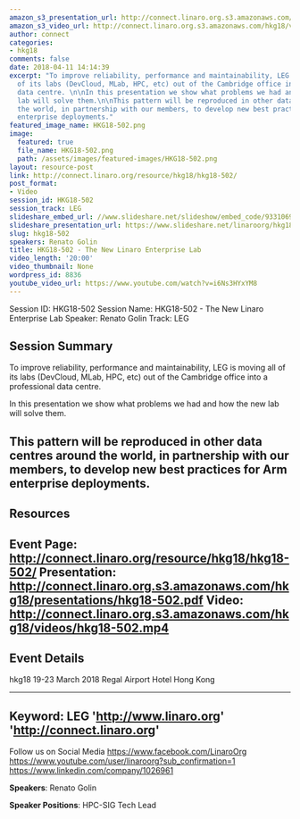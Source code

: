 ```yaml
---
amazon_s3_presentation_url: http://connect.linaro.org.s3.amazonaws.com/hkg18/presentations/hkg18-502.pdf
amazon_s3_video_url: http://connect.linaro.org.s3.amazonaws.com/hkg18/videos/hkg18-502.mp4
author: connect
categories:
- hkg18
comments: false
date: 2018-04-11 14:14:39
excerpt: "To improve reliability, performance and maintainability, LEG is moving all
  of its labs (DevCloud, MLab, HPC, etc) out of the Cambridge office into a professional
  data centre. \n\nIn this presentation we show what problems we had and how the new
  lab will solve them.\n\nThis pattern will be reproduced in other data centres around
  the world, in partnership with our members, to develop new best practices for Arm
  enterprise deployments."
featured_image_name: HKG18-502.png
image:
  featured: true
  file_name: HKG18-502.png
  path: /assets/images/featured-images/HKG18-502.png
layout: resource-post
link: http://connect.linaro.org/resource/hkg18/hkg18-502/
post_format:
- Video
session_id: HKG18-502
session_track: LEG
slideshare_embed_url: //www.slideshare.net/slideshow/embed_code/93310696
slideshare_presentation_url: https://www.slideshare.net/linaroorg/hkg18502-the-new-linaro-enterprise-lab
slug: hkg18-502
speakers: Renato Golin
title: HKG18-502 - The New Linaro Enterprise Lab
video_length: '20:00'
video_thumbnail: None
wordpress_id: 8836
youtube_video_url: https://www.youtube.com/watch?v=i6Ns3HYxYM8
---
```


Session ID: HKG18-502
Session Name: HKG18-502 - The New Linaro Enterprise Lab
Speaker: Renato Golin
Track: LEG


## Session Summary
To improve reliability, performance and maintainability, LEG is moving all of its labs (DevCloud, MLab, HPC, etc) out of the Cambridge office into a professional data centre. 

In this presentation we show what problems we had and how the new lab will solve them.

This pattern will be reproduced in other data centres around the world, in partnership with our members, to develop new best practices for Arm enterprise deployments.
---------------------------------------------------
## Resources
Event Page: http://connect.linaro.org/resource/hkg18/hkg18-502/
Presentation: http://connect.linaro.org.s3.amazonaws.com/hkg18/presentations/hkg18-502.pdf
Video: http://connect.linaro.org.s3.amazonaws.com/hkg18/videos/hkg18-502.mp4
 ---------------------------------------------------
## Event Details
hkg18
19-23 March 2018 
Regal Airport Hotel Hong Kong

---------------------------------------------------
Keyword: LEG
'http://www.linaro.org'
'http://connect.linaro.org'
---------------------------------------------------
Follow us on Social Media
https://www.facebook.com/LinaroOrg
https://www.youtube.com/user/linaroorg?sub_confirmation=1
https://www.linkedin.com/company/1026961

**Speakers**: Renato Golin

**Speaker Positions**: HPC-SIG Tech Lead